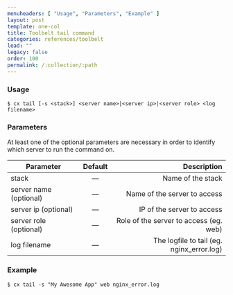 ```yaml
---
menuheaders: [ "Usage", "Parameters", "Example" ]
layout: post
template: one-col
title: Toolbelt tail command
categories: references/toolbelt
lead: ""
legacy: false
order: 100
permalink: /:collection/:path
---
```



### Usage

```
$ cx tail [-s <stack>] <server name>|<server ip>|<server role> <log filename>
```


### Parameters

At least one of the optional parameters are necessary in order to identify which server to run the command on.

|		Parameter 		   |	Default		|   Description    |
|--------------------------|:--------------:| ----------------:|
|stack 					   |		—		| Name of the stack|
|server name (optional)    | 	—			| Name of the server to access |
|server ip (optional)      | 	—			| IP of the server to access |
|server role (optional)    | 	—			| Role of the server to access (eg. web) |
|log filename			   |		—		| The logfile to tail (eg. nginx_error.log) |

### Example

```
$ cx tail -s "My Awesome App" web nginx_error.log
```
